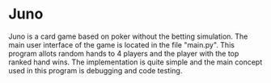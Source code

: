 # Juno
Juno is a card game based on poker without the betting simulation. 
The main user interface of the game is located in the file "main.py". This program allots random hands to 4 players and the player with the top ranked hand wins. The implementation is quite simple and the main concept used in this program is debugging and code testing. 
